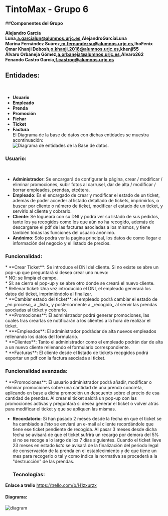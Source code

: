 # TintoMax - Grupo 6
##**Componentes del Grupo**<p>
**Alejandro García Luna,a.garcialun@alumnos.urjc.es,AlejandroGarcíaLuna**</br>
**Marina Fernández Suárez,m.fernandezsu@alumnos.urjc.es,IhoFenix**</br>
**Omar Khanji Dobosh,o.khanji.2016@alumnos.urjc.es,khenji55**</br>
**Álvaro Orbaneja Gómez,a.orbaneja@alumnos.urjc.es,Alvaro262**</br>
**Fenando Castro García,f.castrog@alumnos.urjc.es**</br>
<h2>Entidades:</h2> </br>

* **Usuario** </br>
* **Empleado** </br>
* **Prenda** </br>
* **Promoción** </br>
* **Fichar** </br>
* **Ticket** </br>
* **Factura** </br>
El Diagrama de la base de datos con dichas entidades se muestra acontinuación:</br>
![Diagrama de entidades de la Base de datos.](https://github.com/IhoFenixMFS/TintoMax/blob/master/d%20bd.jpg)

<h3>Usuario:</h3></br>

* **Administrador**: Se encargará de configurar la página, crear / modificar / eliminar promociones, subir fotos al carrusel, dar de alta / modificar / borrar empleados, prendas, etcétera.      </br>
* **Empleado**: Es el encargado de crear y modificar el estado de un ticket, además de poder acceder al listado detallado de tickets, imprimirlos, o buscar por cliente o número de ticket, modificar el estado de un ticket, y servirlo al cliente y cobrarlo. </br>
* **Cliente**: Se logueará con su DNI y podrá ver su listado de sus pedidos, tanto los ya recogidos como los que aún no ha recogido, además de descargarse el pdf de las facturas asociadas a los mismos, y tiene también todas las funciones del usuario anónimo.</br>
* **Anónimo**: Sólo podrá ver la página principal, los datos de como llegar e información del negocio y el listado de precios.</br>

<h3>Funcionalidad:</h3>
 * **Crear Ticket**: Se introduce el DNI del cliente. Si no existe se abre un pop-up que preguntará si desea crear uno nuevo:</br>
    * NO: se limpia el campo.</br>
    * SI: se cierra el pop-up y se abre otro donde se creará el nuevo cliente.</br>
    * Rellenar ticket: Una vez introducido el DNI, el empleado generará los datos del ticket, imprimiéndolo al finalizar.</br>
 * **Cambiar estado del ticket**: el empleado podrá cambiar el estado de _en proceso_ a _listo_ y posteriormente a _recogido_ al servir las prendas asociadas al ticket y cobrarlo. </br>
* **Promociones**: El administrador podrá generar promociones, las cuales tras crearlas se notificarán a los clientes a la hora de realizar el ticket.</br>
* ***Empleados**: El administrador podrádar de alta nuevos empleados rellenando los datos del formulario.</br>
* **Clientes**: Tanto el administrador como el empleado podrán dar de alta a un nuevo cliente rellenando el formulario correspondiente. </br>
* **Facturas**: El cliente desde el listado de tickets recpgidos podrá exportar un pdf con la factura asociada al ticket. </br>
 
<h3>Funcionalidad avanzada:</h3>
* **Promociones**: El usuario administrador podrá añadir, modificar o eliminar promociones sobre una cantidad de una prenda concreta, aplicando en base a dicha promoción un descuento sobre el precio de esa cantidad de prendas. Al crear el ticket saldrá un pop-up con las promociones activas y preguntará si desea generar el ticket o volver atrás para modificar el ticket y que se apliquen las mismas. </br>

* **Recordatorio**: Si han pasado 2 meses desde la fecha en que el ticket se ha cambiado a _listo_ se enviará un e-mail al cliente recordándole que tiene ese ticket pendiente de recogida. Al pasar 3 meses desde dicha fecha se avisará de que el ticket sufrirá un recargo por demora del 5% si no se recoge a lo largo de los 7 días siguientes. Cuando el ticket lleve 23 meses en estado _listo_ se avisará de la finalización del periodo legal de conservación de la prenda en el establecimiento y de que tiene un mes para recogerlo o tal y como indica la normativa se procederá a la "destrucción" de las prendas.
  
  <h3>Tecnologías:</h3>
  
 **Enlace a trello** https://trello.com/b/H1zxurzx
 
 <h4>Diagrama:</h4>
   
![diagram](https://user-images.githubusercontent.com/12202594/35738061-f6ddb7e0-082d-11e8-9ce4-cbcc76db0c09.png)
